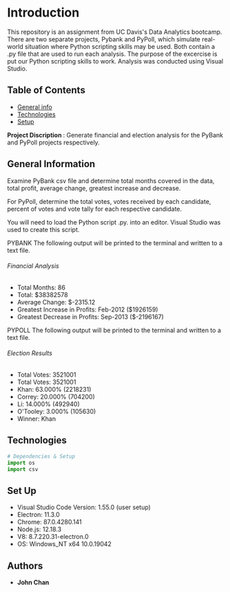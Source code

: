 # Introduction

This repository is an assignment from UC Davis's Data Analytics bootcamp. There are two separate projects, Pybank and PyPoll, which simulate real-world situation where Python scripting skills may be used. Both contain a .py file that are used to run each analysis. The purpose of the excercise is put our Python scripting skills to work. Analysis was conducted using Visual Studio.

## Table of Contents
* [General info](#general-info)
* [Technologies](#technologies)
* [Setup](#setup)

<b> Project Discription </b>: Generate financial and election analysis for the PyBank and PyPoll projects respectively. 

## General Information
Examine PyBank csv file and determine total months covered in the data, total profit, average change, greatest increase and decrease.

For PyPoll, determine the total votes, votes received by each candidate, percent of votes and vote tally for each respective candidate.

You will need to load the Python script .py. into an editor. Visual Studio was used to create this script. 

PYBANK
The following output will be printed to the terminal and written to a text file.
###### Financial Analysis
<ul>
<li>Total Months: 86</li>
<li>Total: $38382578</li>
<li>Average  Change: $-2315.12</li>
<li>Greatest Increase in Profits: Feb-2012 ($1926159)</li>
<li>Greatest Decrease in Profits: Sep-2013 ($-2196167)</li>
</ul>

PYPOLL
The following output will be printed to the terminal and written to a text file.
###### Election Results
<ul>
<li>Total Votes: 3521001</li>
<li>Total Votes: 3521001</li>
<li>Khan: 63.000% (2218231)</li>
<li>Correy: 20.000% (704200)</li>
<li>Li: 14.000% (492940)</li>
<li>O'Tooley: 3.000% (105630)</li>
<li>Winner: Khan</li>
</ul>

## Technologies
```python
# Dependencies & Setup
import os
import csv
``` 

## Set Up

* Visual Studio Code Version: 1.55.0 (user setup)
* Electron: 11.3.0
* Chrome: 87.0.4280.141
* Node.js: 12.18.3
* V8: 8.7.220.31-electron.0
* OS: Windows_NT x64 10.0.19042

## Authors

* **John Chan**
